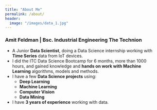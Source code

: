 ```yaml
---
title: "About Me"
permalink: /about/
header:
  image: "/images/data_1.jpg"
---
```

### Amit Feldman | Bsc. Industrial Engineering The Technion

* A Junior **Data Scientist**, doing a Data Science internship working with **Time Series** data from IoT devices.
* I did the ITC Data Science Bootcamp for 6 months, more than 1000 hours, and gained knowledge and **hands on work with Machine Learning** algorithms, models and methods.
* I have a few **Data Science projects** using:
    - **Deep Learning**
    - **Machine Learning**
    - **Computer Vision**
    - **Data Mining**
* I have **3 years of experience** working with data.
<!-- * I have Bsc. in Industrial Engineering from the **Technion - Israel Institute of Technology**. -->
